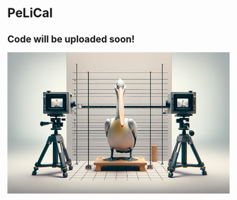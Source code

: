 # PeLiCal

## Code will be uploaded soon!

<p align="">
    <img src="./images/PeLiCal.png" width="520px" height="320px" title="Logger"/>
</p>
